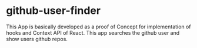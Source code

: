 # github-user-finder
This App is basically developed as a proof of Concept for implementation of hooks and Context API of React. This app searches the github user and show users github repos.
